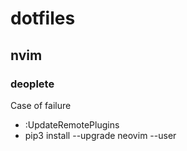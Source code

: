 # dotfiles
## nvim
### deoplete
Case of failure
 - :UpdateRemotePlugins
 - pip3 install --upgrade neovim --user
